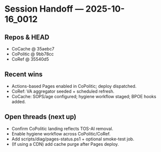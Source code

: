 # Session Handoff — 2025-10-16_0012

## Repos & HEAD
- CoCache @ 35aebc7
- CoPolitic @ 9bb78cc
- CoRef @ 35540d5

## Recent wins
- Actions-based Pages enabled in CoPolitic; deploy dispatched.
- CoRef: VA aggregator seeded + scheduled refresh.
- CoCache: SOPS/age configured; hygiene workflow staged; BPOE hooks added.

## Open threads (next up)
- Confirm CoPolitic landing reflects TOS-AI removal.
- Enable hygiene workflow across CoPolitic/CoRef.
- Add scripts/diag/pages-status.ps1 + optional smoke-test job.
- (If using a CDN) add cache purge after Pages deploy.
